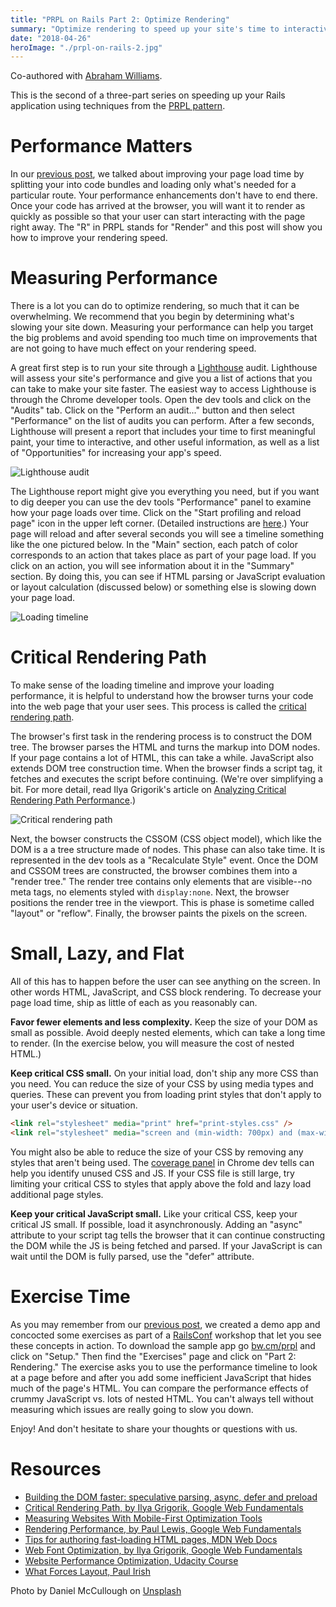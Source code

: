 ```yaml
---
title: "PRPL on Rails Part 2: Optimize Rendering"
summary: "Optimize rendering to speed up your site's time to interactive"
date: "2018-04-26"
heroImage: "./prpl-on-rails-2.jpg"
---
```

Co-authored with [Abraham Williams](https://bendyworks.com/blog/authors/abraham_williams).

This is the second of a three-part series on speeding up your Rails application using techniques from the [PRPL pattern][prpl].

# Performance Matters

In our [previous post](https://bendyworks.com/blog/prpl-on-rails-part-1-code-splitting), we talked about improving your page load time by splitting your into code bundles and loading only what's needed for a particular route. Your performance enhancements don't have to end there. Once your code has arrived at the browser, you will want it to render as quickly as possible so that your user can start interacting with the page right away. The "R" in PRPL stands for "Render" and this post will show you how to improve your rendering speed.

# Measuring Performance

There is a lot you can do to optimize rendering, so much that it can be overwhelming. We recommend that you begin by determining what's slowing your site down. Measuring your performance can help you target the big problems and avoid spending too much time on improvements that are not going to have much effect on your rendering speed.

A great first step is to run your site through a [Lighthouse](https://developers.google.com/web/tools/lighthouse/) audit. Lighthouse will assess your site's performance and give you a list of actions that you can take to make your site faster. The easiest way to access Lighthouse is through the Chrome developer tools. Open the dev tools and click on the "Audits" tab. Click on the "Perform an audit..." button and then select "Performance" on the list of audits you can perform. After a few seconds, Lighthouse will present a report that includes your time to first meaningful paint, your time to interactive, and other useful information, as well as a list of "Opportunities" for increasing your app's speed.

![Lighthouse audit](https://bendyworks.com/assets/images/blog/extra/2018-04-26-bloaty-lighthouse-34afade6.png)

The Lighthouse report might give you everything you need, but if you want to dig deeper you can use the dev tools "Performance" panel to examine how your page loads over time. Click on the "Start profiling and reload page" icon in the upper left corner. (Detailed instructions are [here](https://developers.google.com/web/tools/chrome-devtools/evaluate-performance/reference).) Your page will reload and after several seconds you will see a timeline something like the one pictured below. In the "Main" section, each patch of color corresponds to an action that takes place as part of your page load. If you click on an action, you will see information about it in the "Summary" section. By doing this, you can see if HTML parsing or JavaScript evaluation or layout calculation (discussed below) or something else is slowing down your page load.

![Loading timeline](https://bendyworks.com/assets/images/blog/extra/2018-04-26-bloaty-perf-8d9007b6.png)

# Critical Rendering Path

To make sense of the loading timeline and improve your loading performance, it is helpful to understand how the browser turns your code into the web page that your user sees. This process is called the [critical rendering path][crp].

The browser's first task in the rendering process is to construct the DOM tree. The browser parses the HTML and turns the markup into DOM nodes. If your page contains a lot of HTML, this can take a while. JavaScript also extends DOM tree construction time. When the browser finds a script tag, it fetches and executes the script before continuing. (We're over simplifying a bit. For more detail, read Ilya Grigorik's article on [Analyzing Critical Rendering Path Performance][crp-perf].)

![Critical rendering path](https://bendyworks.com/assets/images/blog/extra/2018-04-26-bloaty-crp-b7360b35.png)

Next, the bowser constructs the CSSOM (CSS object model), which like the DOM is a a tree structure made of nodes. This phase can also take time. It is represented in the dev tools as a "Recalculate Style" event. Once the DOM and CSSOM trees are constructed, the browser combines them into a "render tree." The render tree contains only elements that are visible--no meta tags, no elements styled with `display:none`. Next, the browser positions the render tree in the viewport. This is phase is sometime called "layout" or "reflow". Finally, the browser paints the pixels on the screen.

# Small, Lazy, and Flat

All of this has to happen before the user can see anything on the screen. In other words HTML, JavaScript, and CSS block rendering. To decrease your page load time, ship as little of each as you reasonably can.

**Favor fewer elements and less complexity.** Keep the size of your DOM as small as possible. Avoid deeply nested elements, which can take a long time to render. (In the exercise below, you will measure the cost of nested HTML.)

**Keep critical CSS small.** On your initial load, don't ship any more CSS than you need. You can reduce the size of your CSS by using media types and queries. These can prevent you from loading print styles that don't apply to your user's device or situation.

~~~html
<link rel="stylesheet" media="print" href="print-styles.css" />
<link rel="stylesheet" media="screen and (min-width: 700px) and (max-width: 900px)" href="medium-width-styles.css" />
~~~

You might also be able to reduce the size of your CSS by removing any styles that aren't being used. The [coverage panel](https://developers.google.com/web/updates/2017/04/devtools-release-notes#coverage) in Chrome dev tells can help you identify unused CSS and JS. If your CSS file is still large, try limiting your critical CSS to styles that apply above the fold and lazy load additional page styles.

**Keep your critical JavaScript small.** Like your critical CSS, keep your critical JS small. If possible, load it asynchronously. Adding an "async" attribute to your script tag tells the browser that it can continue constructing the DOM while the JS is being fetched and parsed. If your JavaScript is can wait until the DOM is fully parsed, use the "defer" attribute.

# Exercise Time

As you may remember from our [previous post](https://bendyworks.com/blog/prpl-on-rails-part-1-code-splitting), we created a demo app and concocted some exercises as part of a [RailsConf](https://railsconf.com/) workshop that let you see these concepts in action. To download the sample app go [bw.cm/prpl](http://bw.cm/prpl) and click on "Setup." Then find the "Exercises" page and click on "Part 2: Rendering." The exercise asks you to use the performance timeline to look at a page before and after you add some inefficient JavaScript that hides much of the page's HTML. You can compare the performance effects of crummy JavaScript vs. lots of nested HTML. You can't always tell without measuring which issues are really going to slow you down.

Enjoy! And don't hesitate to share your thoughts or questions with us.

# Resources
* [Building the DOM faster: speculative parsing, async, defer and preload](https://hacks.mozilla.org/2017/09/building-the-dom-faster-speculative-parsing-async-defer-and-preload/)
* [Critical Rendering Path, by Ilya Grigorik, Google Web Fundamentals](crp)
* [Measuring Websites With Mobile-First Optimization Tools](https://www.smashingmagazine.com/2018/04/mobile-first-optimization-tools/)
* [Rendering Performance, by Paul Lewis, Google Web Fundamentals](https://developers.google.com/web/fundamentals/performance/rendering/)
* [Tips for authoring fast-loading HTML pages, MDN Web Docs](https://developer.mozilla.org/en-US/docs/Learn/HTML/Howto/Author_fast-loading_HTML_pages)
* [Web Font Optimization, by Ilya Grigorik, Google Web Fundamentals](https://developers.google.com/web/fundamentals/performance/optimizing-content-efficiency/webfont-optimization)
* [Website Performance Optimization, Udacity Course](https://www.udacity.com/course/website-performance-optimization--ud884)
* [What Forces Layout, Paul Irish](https://gist.github.com/paulirish/5d52fb081b3570c81e3a)

Photo by Daniel McCullough on [Unsplash](https://unsplash.com/)

[prpl]: https://developers.google.com/web/fundamentals/performance/prpl-pattern/
[crp]: https://developers.google.com/web/fundamentals/performance/critical-rendering-path/
[crp-perf]: https://developers.google.com/web/fundamentals/performance/critical-rendering-path/analyzing-crp

